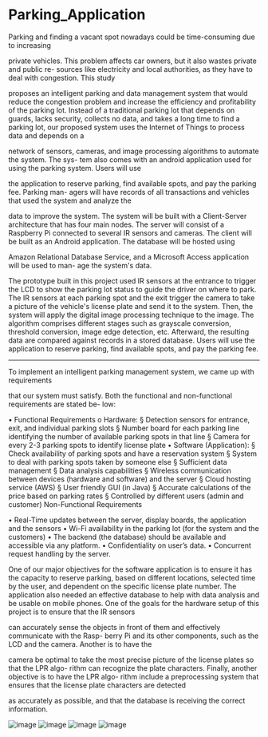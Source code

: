 # Parking_Application

Parking and finding a vacant spot nowadays could be time-consuming due to increasing

private vehicles. This problem affects car owners, but it also wastes private and public re-
sources like electricity and local authorities, as they have to deal with congestion. This study

proposes an intelligent parking and data management system that would reduce the congestion
problem and increase the efficiency and profitability of the parking lot. Instead of a traditional
parking lot that depends on guards, lacks security, collects no data, and takes a long time to find
a parking lot, our proposed system uses the Internet of Things to process data and depends on a

network of sensors, cameras, and image processing algorithms to automate the system. The sys-
tem also comes with an android application used for using the parking system. Users will use

the application to reserve parking, find available spots, and pay the parking fee. Parking man-
agers will have records of all transactions and vehicles that used the system and analyze the

data to improve the system. The system will be built with a Client-Server architecture that has
four main nodes. The server will consist of a Raspberry Pi connected to several IR sensors and
cameras. The client will be built as an Android application. The database will be hosted using

Amazon Relational Database Service, and a Microsoft Access application will be used to man-
age the system's data.

The prototype built in this project used IR sensors at the entrance to trigger the LCD to
show the parking lot status to guide the driver on where to park. The IR sensors at each parking
spot and the exit trigger the camera to take a picture of the vehicle's license plate and send it to
the system. Then, the system will apply the digital image processing technique to the image.
The algorithm comprises different stages such as grayscale conversion, threshold conversion,
image edge detection, etc. Afterward, the resulting data are compared against records in a
stored database. Users will use the application to reserve parking, find available spots, and pay
the parking fee.

----
To implement an intelligent parking management system, we came up with requirements

that our system must satisfy. Both the functional and non-functional requirements are stated be-
low:

• Functional Requirements
o Hardware:
§ Detection sensors for entrance, exit, and individual parking slots
§ Number board for each parking line identifying the number of available
parking spots in that line
§ Camera for every 2-3 parking spots to identify license plate
• Software (Application):
§ Check availability of parking spots and have a reservation system
§ System to deal with parking spots taken by someone else
§ Sufficient data management
§ Data analysis capabilities
§ Wireless communication between devices (hardware and software) and
the server
§ Cloud hosting service (AWS)
§ User friendly GUI (in Java)
§ Accurate calculations of the price based on parking rates
§ Controlled by different users (admin and customer)
Non-Functional Requirements

• Real-Time updates between the server, display boards, the application and the
sensors
• Wi-Fi availability in the parking lot (for the system and the customers)
• The backend (the database) should be available and accessible via any platform.
• Confidentiality on user’s data.
• Concurrent request handling by the server.

One of our major objectives for the software application is to ensure it has the capacity
to reserve parking, based on different locations, selected time by the user, and dependent on the
specific license plate number. The application also needed an effective database to help with
data analysis and be usable on mobile phones.
One of the goals for the hardware setup of this project is to ensure that the IR sensors

can accurately sense the objects in front of them and effectively communicate with the Rasp-
berry Pi and its other components, such as the LCD and the camera. Another is to have the

camera be optimal to take the most precise picture of the license plates so that the LPR algo-
rithm can recognize the plate characters. Finally, another objective is to have the LPR algo-
rithm include a preprocessing system that ensures that the license plate characters are detected

as accurately as possible, and that the database is receiving the correct information.


![image](https://user-images.githubusercontent.com/38332442/169718733-31a81c5d-2be0-441b-9a0e-62fc51a2838e.png)
![image](https://user-images.githubusercontent.com/38332442/169718752-8ea59f76-64f4-43b8-81ce-aa350de667dc.png)
![image](https://user-images.githubusercontent.com/38332442/169718764-74b64e2b-9b29-4864-90f9-54792a2e6f9d.png)
![image](https://user-images.githubusercontent.com/38332442/169718775-37653935-e88d-4b8a-97e1-e2ff26ff68a8.png)

